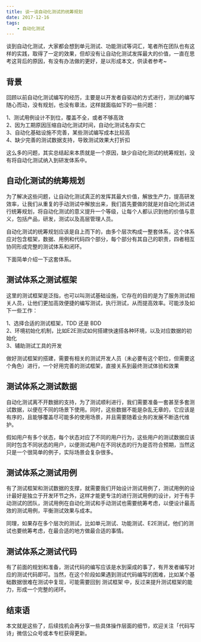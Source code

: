 ```yaml
---
title: 谈一谈自动化测试的统筹规划
date: 2017-12-16
tags: 
    - 自动化测试
---
```


谈到自动化测试，大家都会想到单元测试、功能测试等词汇，笔者所在团队也有这样的实践，取得了一定的效果，但却没有让自动化测试发挥最大的价值，一直在思考这背后的原因，有没有办法做的更好，是以形成本文，供读者参考~

## 背景

回顾以前自动化测试编写的经历，主要是以开发者自驱动的方式进行，测试的编写随心而动，没有规划，也没有章法，这样就面临如下的一些问题：

1、测试用例设计不到位，覆盖不全，或者不够高效  
2、因为工期原因压缩自动化测试时间，自动化测试名存实亡   
3、自动化基础设施不完善，某些测试编写成本比较高   
4、缺少完善的测试数据支持，导致测试效果大打折扣

这么多的问题，其实总结起来本质就是一个原因，缺少自动化测试的统筹规划，没有将自动化测试纳入到研发体系中。

## 自动化测试的统筹规划

为了解决这些问题，让自动化测试真正的发挥其最大价值，解放生产力，提高研发效率，让我们从重复的手动测试中解放出来，我们首先要做的就是对自动化测试进行统筹规划，将自动化测试的意义提升一个等级，让每个人都认识到他的价值与意义，包括产品，研发，测试以及高层管理人员。

自动化测试的统筹规划应该是自上而下的，由多个层次构成一整套体系，这个体系应对包含框架，数据、用例和代码四个部分，每个部分有其自己的职责，四者相互协同形成完整的测试体系和闭环。

下面简单介绍一下这套体系。

## 测试体系之测试框架

这里的测试框架是泛指，也可以叫测试基础设施，它存在的目的是为了服务测试相关人员，让他们更加高效便捷的编写测试，执行测试，从而提高效率。可能涉及如下一些工作：

1、选择合适的测试框架，TDD 还是 BDD   
2、环境初始化机制，比如E2E测试如何搭建快速搭各种环境，以及对应数据的初始化  
3、辅助测试工具的开发

做好测试框架的搭建，需要有相关的测试开发人员（未必要有这个职位，但需要这个角色）进行，一个好用完善的测试框架，直接关系到最终测试体验和效果

## 测试体系之测试数据

自动化测试离不开数据的支持，为了测试顺利进行，我们需要准备一套甚至多套测试数据，以便在不同的场景下使用。同时，这些数据不能是杂乱无章的，它应该是有序的，且能够覆盖尽可能多的使用场景，并且需要随着业务的发展不断迭代维护。

假如用户有多个状态，每个状态对应了不同的用户行为，这些用户的测试数据应该同时包含不同状态的用户，以便测试用户在不同状态的行为是否符合预期，当然这只是一个很简单的例子，实际场景会复杂很多。

## 测试体系之测试用例

有了测试框架和测试数据的支撑，就需要我们开始设计测试用例了，测试用例的设计最好是独立于开发环节之外，这样才能更专注的进行测试用例的设计，对于有手动测试的团队，测试用例在自动化测试和手动测试也需要统筹考虑，以便设计最高效的测试用例，平衡测试效果与成本。

同理，如果存在多个层次的测试，比如单元测试、功能测试、E2E测试，他们的测试也要统筹考虑，在最合适的地方做最合适的事情。

## 测试体系之测试代码

有了前面的规划和准备，测试代码的编写应该是水到渠成的事了，有开发者编写对应的测试代码即可。当然，在这个阶段如果遇到测试代码编写的困难，比如某个基础数据很难在测试中复现，可能需要回到 测试框架 中，反过来提升测试框架的能力，形成一个完整的闭环。

## 结束语

本文就是这些了，后续找机会再分享一些具体操作层面的细节，欢迎关注「代码写诗」微信公众号或本专栏获得更新。
